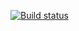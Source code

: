 [![Build status](https://ci.appveyor.com/api/projects/status/nnuu3a16qr6ujlja?svg=true)](https://ci.appveyor.com/project/IrinaOre/ahj7-frontend)
